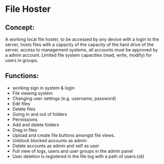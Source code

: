 # File Hoster

## Concept:
A working local file hoster, to be accessed by any device with a login to the server, hosts files with a capacity of the capacity of the hard drive of the server, access to management systems, all accounts must be approved by a admin account. Limited file system capacities (read, write, modify) for users in groups.

## Functions:
- working sign in system & login 
- File viewing system
- Changing user settings (e.g. username, password)
- Edit files
- Delete files
- Going in and out of folders
- Permissions
- Add and delete folders
- Drag in files
- Upload and create file buttons amongst file views.
- Unblock blocked accounts as admin
- Delete accounts as admin and self as user
- Full view of logs, users and user groups in the admin panel
- User deletion is registered in the file log with a path of users:{id}

